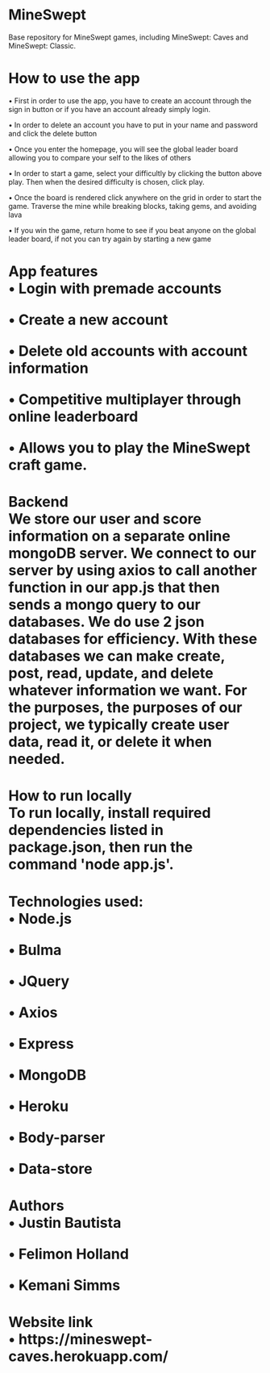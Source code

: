 # MineSwept
Base repository for MineSwept games, including MineSwept: Caves and MineSwept: Classic.

<h1>How to use the app</h1>

<div>•    First in order to use the app, you have to create an account through the sign in button or if you have an account already simply login. 

•    In order to delete an account you  have to put in your name and password and click the delete button

•    Once you enter the homepage, you will see the global leader board allowing you to compare your self to the likes of others

•    In order to start a game, select your difficultly by clicking the button above play. Then when the desired difficulty is chosen, click play.

•    Once the board is rendered click anywhere on the grid in order to start the game. Traverse the mine while breaking blocks, taking gems, and avoiding lava

•    If you win the game, return home to see if you beat anyone on the global leader board, if not you can try again by starting a new game
</div>

<h1>App features
<div>
•    Login with premade accounts 

•    Create a new account

•    Delete old accounts with account information 

•    Competitive multiplayer through online leaderboard 

•    Allows you to play the MineSwept craft game. 
</div>
<h1>Backend 

<div>
We store our user and score information on a separate online mongoDB server. We connect to our server by using axios to call another function in our app.js that then sends a mongo query to our databases. We do use 2 json databases for efficiency. With these databases we can make create, post, read, update, and delete whatever information we want. For the purposes, the purposes of our project, we typically create user data, read it, or delete it when needed.
</div>

<h1>How to run locally 
  <div>
To run locally, install required dependencies listed in package.json, then run the command 'node app.js'.
</div>


<h1>Technologies used: 
<div>
•    Node.js

•    Bulma

•    JQuery

•    Axios

•    Express

•    MongoDB

•    Heroku

•    Body-parser

•    Data-store
</div>

<h1>Authors
<div>
•    Justin Bautista 

•    Felimon Holland

•    Kemani Simms
</div>
<h1>Website link
  <div>
•    https://mineswept-caves.herokuapp.com/

</div>
